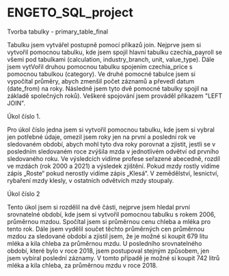 # ENGETO_SQL_project

Tvorba tabulky - primary_table_final

Tabulku jsem vytvářel postupně pomocí příkazů join. Nejprve jsem si vytvořil pomocnou tabulku, kde jsem spojil hlavní tabulku czechia_payroll se všemi pod tabulkami (calculation, industry_branch, unit, value_type). Dále jsem vytVořil druhou pomocnou tabulku spojením czechia_price s pomocnou tabulkou (category). Ve druhé pomocné tabulce jsem si vypočítal průměry, abych zmenšil počet záznamů a převedl datum (date_from) na roky. Následně jsem tyto dvě pomocné tabulky spojil na základě společných roků). Veškeré spojování jsem prováděl příkazem "LEFT JOIN". 

Úkol číslo 1.

Pro úkol číslo jedna jsem si vytvořil pomocnou tabulku, kde jsem si vybral jen potřebné údaje, omezil jsem roky jen na první a poslední rok ve sledovaném období, abych mohl tyto dva roky porovnat a zjistit, jestli se v posledním sledovaném roce zvýšila mzda v jednotlivém odvětví od prvního sledovaného roku. Ve výsledcích vidíme profese seřazené abecedně, rozdíl ve mzdách (rok 2000 a 2021) a výsledek zjištění. Pokud mzdy rostly vidíme zápis „Roste“ pokud nerostly vidíme zápis „Klesá“. V zemědělství, lesnictví, rybaření mzdy klesly, v ostatních odvětvích mzdy stoupaly. 

Úkol číslo 2

Tento úkol jsem si rozdělil na dvě části, nejprve jsem hledal první srovnatelné období, kde jsem si vytvořil pomocnou tabulku s rokem 2006, průměrnou mzdou. Spočítal jsem si průměrnou cenu chleba a mléka pro tento rok. Dále jsem vydělil součet těchto průměrných cen průměrnou mzdou za sledované období a zjistil jsem, že je možné si koupit 679 litu mléka a kila chleba za průměrnou mzdu. U posledního srovnatelného období, které bylo v roce 2018, jsem postupoval stejným způsobem, jen jsem vybíral poslední záznamy. V tomto případě je možné si koupit 742 litrů mléka a kila chleba, za průměrnou mzdu v roce 2018. 


